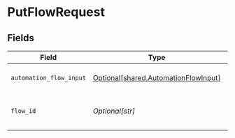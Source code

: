 # PutFlowRequest


## Fields

| Field                                                                                  | Type                                                                                   | Required                                                                               | Description                                                                            | Example                                                                                |
| -------------------------------------------------------------------------------------- | -------------------------------------------------------------------------------------- | -------------------------------------------------------------------------------------- | -------------------------------------------------------------------------------------- | -------------------------------------------------------------------------------------- |
| `automation_flow_input`                                                                | [Optional[shared.AutomationFlowInput]](undefined/models/shared/automationflowinput.md) | :heavy_minus_sign:                                                                     | Automation flow to create                                                              |                                                                                        |
| `flow_id`                                                                              | *Optional[str]*                                                                        | :heavy_check_mark:                                                                     | Automation Workflow ID                                                                 | 7791b04a-16d2-44a2-9af9-2d59c25c512f                                                   |